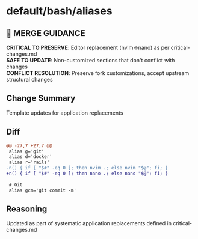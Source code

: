 # default/bash/aliases

## 🚨 MERGE GUIDANCE
**CRITICAL TO PRESERVE**: Editor replacement (nvim→nano) as per critical-changes.md  
**SAFE TO UPDATE**: Non-customized sections that don't conflict with changes  
**CONFLICT RESOLUTION**: Preserve fork customizations, accept upstream structural changes

## Change Summary
Template updates for application replacements

## Diff
```diff
@@ -27,7 +27,7 @@
 alias g='git'
 alias d='docker'
 alias r='rails'
-n() { if [ "$#" -eq 0 ]; then nvim .; else nvim "$@"; fi; }
+n() { if [ "$#" -eq 0 ]; then nano .; else nano "$@"; fi; }
 
 # Git
 alias gcm='git commit -m'
```

## Reasoning
Updated as part of systematic application replacements defined in critical-changes.md

